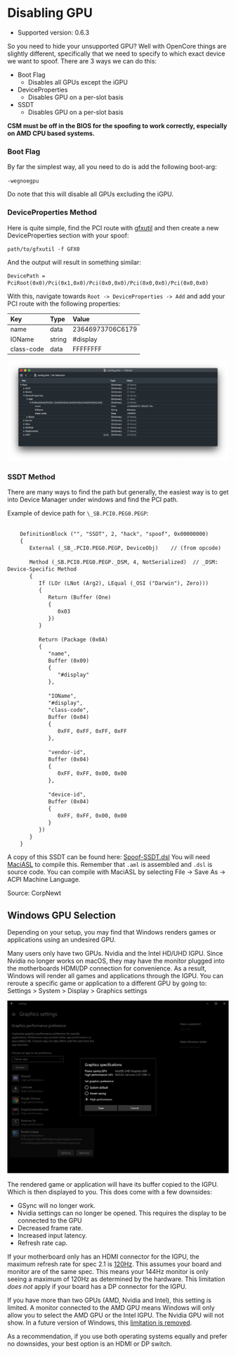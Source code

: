 # Disabling GPU

* Supported version: 0.6.3

So you need to hide your unsupported GPU? Well with OpenCore things are slightly different, specifically that we need to specify to which exact device we want to spoof. There are 3 ways we can do this:

* Boot Flag
  * Disables all GPUs except the iGPU
* DeviceProperties
  * Disables GPU on a per-slot basis
* SSDT
  * Disables GPU on a per-slot basis

**CSM must be off in the BIOS for the spoofing to work correctly, especially on AMD CPU based systems.**

### Boot Flag

By far the simplest way, all you need to do is add the following boot-arg:

`-wegnoegpu`

Do note that this will disable all GPUs excluding the iGPU.

### DeviceProperties Method

Here is quite simple, find the PCI route with [gfxutil](https://github.com/acidanthera/gfxutil/releases) and then create a new DeviceProperties section with your spoof:

```
path/to/gfxutil -f GFX0
```

And the output will result in something similar:

```
DevicePath = PciRoot(0x0)/Pci(0x1,0x0)/Pci(0x0,0x0)/Pci(0x0,0x0)/Pci(0x0,0x0)
```

With this, navigate towards `Root -> DeviceProperties -> Add` and add your PCI route with the following properties:

| Key | Type | Value |
| :--- | :--- | :--- |
| name | data | 23646973706C6179 |
| IOName | string | #display |
| class-code | data | FFFFFFFF |

![](../images/extras/spoof-md/config-gpu.png)

### SSDT Method

There are many ways to find the path but generally, the easiest way is to get into Device Manager under windows and find the PCI path.

Example of device path for `\_SB.PCI0.PEG0.PEGP`:

```

    DefinitionBlock ("", "SSDT", 2, "hack", "spoof", 0x00000000)
    {
       External (_SB_.PCI0.PEG0.PEGP, DeviceObj)    // (from opcode)

       Method (_SB.PCI0.PEG0.PEGP._DSM, 4, NotSerialized)  // _DSM: Device-Specific Method
       {
          If (LOr (LNot (Arg2), LEqual (_OSI ("Darwin"), Zero)))
          {
             Return (Buffer (One)
             {
                0x03
             })
          }

          Return (Package (0x0A)
          {
             "name",
             Buffer (0x09)
             {
                "#display"
             },

             "IOName",
             "#display",
             "class-code",
             Buffer (0x04)
             {
                0xFF, 0xFF, 0xFF, 0xFF
             },

             "vendor-id",
             Buffer (0x04)
             {
                0xFF, 0xFF, 0x00, 0x00
             },

             "device-id",
             Buffer (0x04)
             {
                0xFF, 0xFF, 0x00, 0x00
             }
          })
       }
    }

```

A copy of this SSDT can be found here: [Spoof-SSDT.dsl](https://github.com/dortania/OpenCore-Install-Guide/blob/master/extra-files/Spoof-SSDT.dsl) You will need [MaciASL](https://github.com/acidanthera/MaciASL/releases) to compile this. Remember that `.aml` is assembled and `.dsl` is source code. You can compile with MaciASL by selecting File -> Save As -> ACPI Machine Language.

Source: CorpNewt

## Windows GPU Selection

Depending on your setup, you may find that Windows renders games or applications using an undesired GPU.

Many users only have two GPUs. Nvidia and the Intel HD/UHD IGPU. Since Nvidia no longer works on macOS, they may have the monitor plugged into the motherboards HDMI/DP connection for convenience. As a result, Windows will render all games and applications through the IGPU. You can reroute a specific game or application to a different GPU by going to: Settings > System > Display > Graphics settings

![Credit to CorpNewt for image](../images/extras/spoof-md/corp-windows.png)

The rendered game or application will have its buffer copied to the IGPU. Which is then displayed to you. This does come with a few downsides:

* GSync will no longer work.
* Nvidia settings can no longer be opened. This requires the display to be connected to the GPU
* Decreased frame rate.
* Increased input latency.
* Refresh rate cap.

If your motherboard only has an HDMI connector for the IGPU, the maximum refresh rate for spec 2.1 is [120Hz](https://www.hdmi.org/spec21Sub/EightK60_FourK120). This assumes your board and monitor are of the same spec. This means your 144Hz monitor is only seeing a maximum of 120Hz as determined by the hardware. This limitation *does not* apply if your board has a DP connector for the IGPU.

If you have more than two GPUs (AMD, Nvidia and Intel), this setting is limited. A monitor connected to the AMD GPU means Windows will only allow you to select the AMD GPU or the Intel IGPU. The Nvidia GPU will not show. In a future version of Windows, this [limitation is removed](https://pureinfotech.com/windows-10-21h1-new-features/#:~:text=Graphics%20settings).

As a recommendation, if you use both operating systems equally and prefer no downsides, your best option is an HDMI or DP switch.
